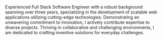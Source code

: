 
Experienced Full Stack Software Engineer with a robust background spanning over three years, specializing in the development of scalable web applications utilizing cutting-edge technologies. Demonstrating an unwavering commitment to innovation, I actively contribute expertise to diverse projects. Thriving in collaborative and challenging environments, I am dedicated to crafting inventive solutions for everyday challenges.
